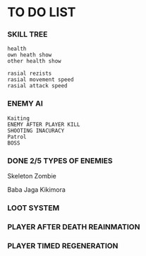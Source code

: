 # TO DO LIST
### SKILL TREE
```
health
own heath show
other health show 

rasial rezists
rasial movement speed
rasial attack speed
```
### ENEMY AI
```
Kaiting
ENEMY AFTER PLAYER KILL
SHOOTING INACURACY
Patrol
BOSS
```
### DONE 2/5 TYPES OF ENEMIES 
Skeleton
Zombie

Baba Jaga
Kikimora



### LOOT SYSTEM
### PLAYER AFTER DEATH REAINMATION
### PLAYER TIMED REGENERATION